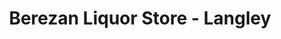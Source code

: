 ---
title: "Berezan Liquor Store - Langley"
url: /langley/berezan-liquor-store-langley/
shop: alcohol
---